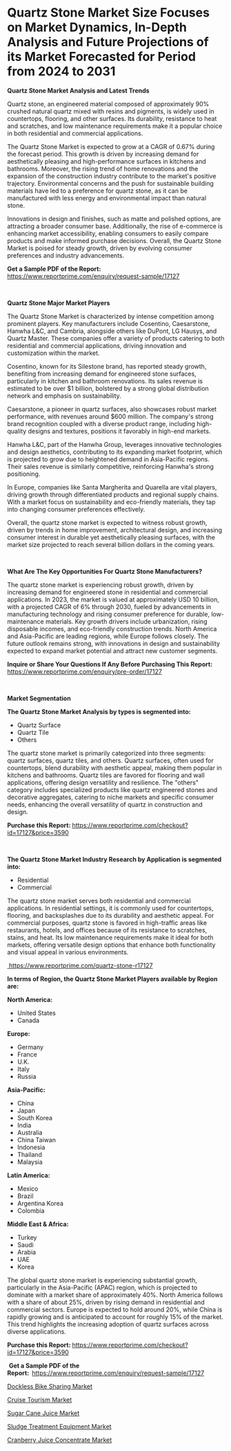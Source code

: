 <p><h1>Quartz Stone Market Size Focuses on Market Dynamics, In-Depth Analysis and Future Projections of its Market Forecasted for Period from 2024 to 2031</h1></p><p><strong>Quartz Stone Market Analysis and Latest Trends</strong></p>
<p><p>Quartz stone, an engineered material composed of approximately 90% crushed natural quartz mixed with resins and pigments, is widely used in countertops, flooring, and other surfaces. Its durability, resistance to heat and scratches, and low maintenance requirements make it a popular choice in both residential and commercial applications.</p><p>The Quartz Stone Market is expected to grow at a CAGR of 0.67% during the forecast period. This growth is driven by increasing demand for aesthetically pleasing and high-performance surfaces in kitchens and bathrooms. Moreover, the rising trend of home renovations and the expansion of the construction industry contribute to the market's positive trajectory. Environmental concerns and the push for sustainable building materials have led to a preference for quartz stone, as it can be manufactured with less energy and environmental impact than natural stone.</p><p>Innovations in design and finishes, such as matte and polished options, are attracting a broader consumer base. Additionally, the rise of e-commerce is enhancing market accessibility, enabling consumers to easily compare products and make informed purchase decisions. Overall, the Quartz Stone Market is poised for steady growth, driven by evolving consumer preferences and industry advancements.</p></p>
<p><strong>Get a Sample PDF of the Report:&nbsp;</strong> <a href="https://www.reportprime.com/enquiry/request-sample/17127?utm_campaign=1848&utm_medium=2&utm_source=Github&utm_content=ia&utm_term=24112024&utm_id=quartz-stone">https://www.reportprime.com/enquiry/request-sample/17127</a></p>
<p>&nbsp;</p>
<p><strong>Quartz Stone Major Market Players</strong></p>
<p><p>The Quartz Stone Market is characterized by intense competition among prominent players. Key manufacturers include Cosentino, Caesarstone, Hanwha L&C, and Cambria, alongside others like DuPont, LG Hausys, and Quartz Master. These companies offer a variety of products catering to both residential and commercial applications, driving innovation and customization within the market.</p><p>Cosentino, known for its Silestone brand, has reported steady growth, benefiting from increasing demand for engineered stone surfaces, particularly in kitchen and bathroom renovations. Its sales revenue is estimated to be over $1 billion, bolstered by a strong global distribution network and emphasis on sustainability.</p><p>Caesarstone, a pioneer in quartz surfaces, also showcases robust market performance, with revenues around $600 million. The company's strong brand recognition coupled with a diverse product range, including high-quality designs and textures, positions it favorably in high-end markets.</p><p>Hanwha L&C, part of the Hanwha Group, leverages innovative technologies and design aesthetics, contributing to its expanding market footprint, which is projected to grow due to heightened demand in Asia-Pacific regions. Their sales revenue is similarly competitive, reinforcing Hanwha's strong positioning.</p><p>In Europe, companies like Santa Margherita and Quarella are vital players, driving growth through differentiated products and regional supply chains. With a market focus on sustainability and eco-friendly materials, they tap into changing consumer preferences effectively.</p><p>Overall, the quartz stone market is expected to witness robust growth, driven by trends in home improvement, architectural design, and increasing consumer interest in durable yet aesthetically pleasing surfaces, with the market size projected to reach several billion dollars in the coming years.</p></p>
<p>&nbsp;</p>
<p><strong>What Are The Key Opportunities For Quartz Stone Manufacturers?</strong></p>
<p><p>The quartz stone market is experiencing robust growth, driven by increasing demand for engineered stone in residential and commercial applications. In 2023, the market is valued at approximately USD 10 billion, with a projected CAGR of 6% through 2030, fueled by advancements in manufacturing technology and rising consumer preference for durable, low-maintenance materials. Key growth drivers include urbanization, rising disposable incomes, and eco-friendly construction trends. North America and Asia-Pacific are leading regions, while Europe follows closely. The future outlook remains strong, with innovations in design and sustainability expected to expand market potential and attract new customer segments.</p></p>
<p><strong>Inquire or Share Your Questions If Any Before Purchasing This Report:</strong> <a href="https://www.reportprime.com/enquiry/pre-order/17127?utm_campaign=1848&utm_medium=2&utm_source=Github&utm_content=ia&utm_term=24112024&utm_id=quartz-stone">https://www.reportprime.com/enquiry/pre-order/17127</a></p>
<p>&nbsp;</p>
<p><strong>Market Segmentation</strong></p>
<p><strong>The Quartz Stone Market Analysis by types is segmented into:</strong></p>
<p><ul><li>Quartz Surface</li><li>Quartz Tile</li><li>Others</li></ul></p>
<p><p>The quartz stone market is primarily categorized into three segments: quartz surfaces, quartz tiles, and others. Quartz surfaces, often used for countertops, blend durability with aesthetic appeal, making them popular in kitchens and bathrooms. Quartz tiles are favored for flooring and wall applications, offering design versatility and resilience. The "others" category includes specialized products like quartz engineered stones and decorative aggregates, catering to niche markets and specific consumer needs, enhancing the overall versatility of quartz in construction and design.</p></p>
<p><strong>Purchase this Report:&nbsp;</strong><a href="https://www.reportprime.com/checkout?id=17127&price=3590&utm_campaign=1848&utm_medium=2&utm_source=Github&utm_content=ia&utm_term=24112024&utm_id=quartz-stone">https://www.reportprime.com/checkout?id=17127&price=3590</a></p>
<p>&nbsp;</p>
<p><strong>The Quartz Stone Market Industry Research by Application is segmented into:</strong></p>
<p><ul><li>Residential</li><li>Commercial</li></ul></p>
<p><p>The quartz stone market serves both residential and commercial applications. In residential settings, it is commonly used for countertops, flooring, and backsplashes due to its durability and aesthetic appeal. For commercial purposes, quartz stone is favored in high-traffic areas like restaurants, hotels, and offices because of its resistance to scratches, stains, and heat. Its low maintenance requirements make it ideal for both markets, offering versatile design options that enhance both functionality and visual appeal in various environments.</p></p>
<p><a href="https://www.reportprime.com/quartz-stone-r17127?utm_campaign=1848&utm_medium=2&utm_source=Github&utm_content=ia&utm_term=24112024&utm_id=quartz-stone">&nbsp;https://www.reportprime.com/quartz-stone-r17127</a></p>
<p><strong>In terms of Region, the Quartz Stone Market Players available by Region are:</strong></p>
<p>
    <p> <strong> North America: </strong>
        <ul>
            <li>United States</li>
            <li>Canada</li>
        </ul>
        </p> 
    <p> <strong> Europe: </strong>
        <ul>
            <li>Germany</li>
            <li>France</li>
            <li>U.K.</li>
            <li>Italy</li>
            <li>Russia</li>
        </ul>
        </p> 
    <p> <strong> Asia-Pacific: </strong>
        <ul>
            <li>China</li>
            <li>Japan</li>
            <li>South Korea</li>
            <li>India</li>
            <li>Australia</li>
            <li>China Taiwan</li>
            <li>Indonesia</li>
            <li>Thailand</li>
            <li>Malaysia</li>
        </ul>
        </p> 
    <p> <strong> Latin America: </strong>
        <ul>
            <li>Mexico</li>
            <li>Brazil</li>
            <li>Argentina Korea</li>
            <li>Colombia</li>
        </ul>
        </p> 
    <p> <strong> Middle East & Africa: </strong>
        <ul>
            <li>Turkey</li>
            <li>Saudi</li>
            <li>Arabia</li>
            <li>UAE</li>
            <li>Korea</li>
        </ul>
    </p>
    </p>
<p><p>The global quartz stone market is experiencing substantial growth, particularly in the Asia-Pacific (APAC) region, which is projected to dominate with a market share of approximately 40%. North America follows with a share of about 25%, driven by rising demand in residential and commercial sectors. Europe is expected to hold around 20%, while China is rapidly growing and is anticipated to account for roughly 15% of the market. This trend highlights the increasing adoption of quartz surfaces across diverse applications.</p></p>
<p><strong>Purchase this Report: </strong><a href="https://www.reportprime.com/checkout?id=17127&price=3590&utm_campaign=1848&utm_medium=2&utm_source=Github&utm_content=ia&utm_term=24112024&utm_id=quartz-stone">https://www.reportprime.com/checkout?id=17127&price=3590</a></p>
<p>&nbsp;<strong>Get a Sample PDF of the Report:&nbsp;&nbsp;</strong><a href="https://www.reportprime.com/enquiry/request-sample/17127?utm_campaign=1848&utm_medium=2&utm_source=Github&utm_content=ia&utm_term=24112024&utm_id=quartz-stone">https://www.reportprime.com/enquiry/request-sample/17127</a></p>
<p><strong></strong></p>
<p><p><a href="https://issuu.com/reportprime-2/docs/dockless-bike-sharing-market-size-2_127ee2f414b230?utm_campaign=1848&utm_medium=2&utm_source=Github&utm_content=ia&utm_term=24112024&utm_id=quartz-stone">Dockless Bike Sharing Market</a></p><p><a href="https://issuu.com/reportprime-2/docs/cruise-tourism-market-size-2030.ppt_1fd2484479649a?utm_campaign=1848&utm_medium=2&utm_source=Github&utm_content=ia&utm_term=24112024&utm_id=quartz-stone">Cruise Tourism Market</a></p><p><a href="https://www.linkedin.com/pulse/evolution-sugar-cane-juice-market-key-shifts-from-2024-2031-sentiq-jinge?utm_campaign=1848&utm_medium=2&utm_source=Github&utm_content=ia&utm_term=24112024&utm_id=quartz-stone">Sugar Cane Juice Market</a></p><p><a href="https://www.linkedin.com/pulse/analyzing-sludge-treatment-equipment-market-dynamics-growth-l7pye?utm_campaign=1848&utm_medium=2&utm_source=Github&utm_content=ia&utm_term=24112024&utm_id=quartz-stone">Sludge Treatment Equipment Market</a></p><p><a href="https://www.linkedin.com/pulse/cranberry-juice-concentrate-market-essentials-key-players-demand-pkkte?utm_campaign=1848&utm_medium=2&utm_source=Github&utm_content=ia&utm_term=24112024&utm_id=quartz-stone">Cranberry Juice Concentrate Market</a></p></p>